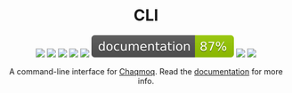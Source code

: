 <div align="center">
    <h1>CLI</h1>
    <p>
        <a href="https://swift.org/download/#releases"><img src="https://img.shields.io/badge/swift-5.3+-brightgreen.svg" /></a>
        <a href="https://github.com/chaqmoq/cli/blob/master/LICENSE/"><img src="https://img.shields.io/badge/license-MIT-brightgreen.svg" /></a>
        <a href="https://github.com/chaqmoq/cli/actions"><img src="https://github.com/chaqmoq/cli/workflows/ci/badge.svg" /></a>
        <a href="https://www.codacy.com/gh/chaqmoq/cli/dashboard?utm_source=github.com&amp;utm_medium=referral&amp;utm_content=chaqmoq/cli&amp;utm_campaign=Badge_Grade"><img src="https://app.codacy.com/project/badge/Grade/6f4d115b5e644a208e8ecf23999f3405" /></a>
        <a href="https://codecov.io/gh/chaqmoq/cli"><img src="https://codecov.io/gh/chaqmoq/cli/branch/master/graph/badge.svg?token=IGC03SHvz0" /></a>
        <a href="https://chaqmoq.dev/cli/"><img src="https://github.com/chaqmoq/cli/raw/gh-pages/badge.svg" /></a>
        <a href="https://github.com/chaqmoq/cli/blob/master/CONTRIBUTING.md"><img src="https://img.shields.io/badge/contributing-guide-brightgreen.svg" /></a>
        <a href="https://twitter.com/chaqmoqdev"><img src="https://img.shields.io/badge/twitter-chaqmoqdev-brightgreen.svg" /></a>
    </p>
    <p>A command-line interface for <a href="https://chaqmoq.dev">Chaqmoq</a>. Read the <a href="https://docs.chaqmoq.dev">documentation</a> for more info.</p>
</div>
